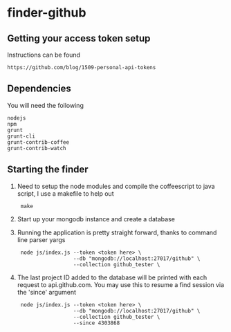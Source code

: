 finder-github
=============

Getting your access token setup
-------------------------------

Instructions can be found

    https://github.com/blog/1509-personal-api-tokens

Dependencies
------------

You will need the following

	nodejs
    npm
    grunt
    grunt-cli
    grunt-contrib-coffee
    grunt-contrib-watch


Starting the finder
-------------------

1. Need to setup the node modules and compile the coffeescript to java script, I use a makefile to help out

		make

2. Start up your mongodb instance and create a database

3. Running the application is pretty straight forward, thanks to command line parser yargs

		node js/index.js --token <token here> \
						 --db "mongodb://localhost:27017/github" \
						 --collection github_tester \

4. The last project ID added to the database will be printed with each request to api.github.com.  You may use this to resume a find session via the 'since' argument

		node js/index.js --token <token here> \
						 --db "mongodb://localhost:27017/github" \
						 --collection github_tester \
                	     --since 4303868





